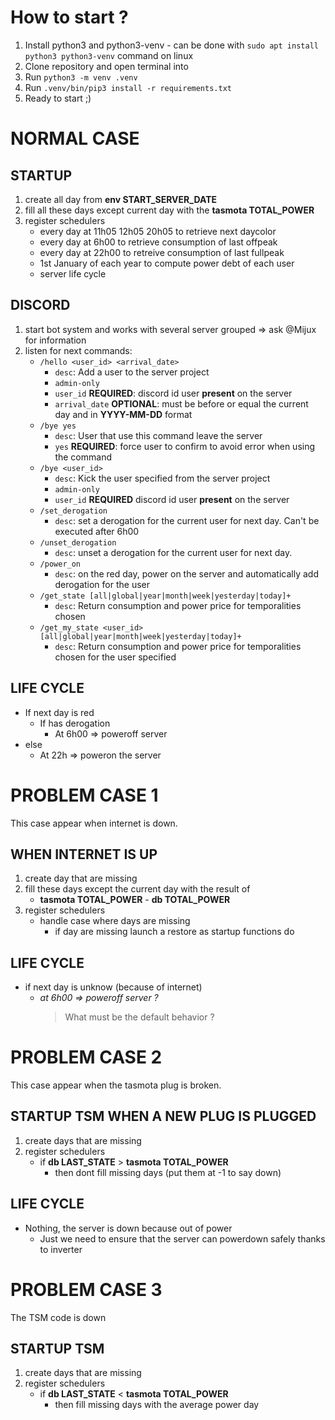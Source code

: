 # How to start ?

1. Install python3 and python3-venv - can be done with `sudo apt install python3 python3-venv` command on linux
2. Clone repository and open terminal into
3. Run `python3 -m venv .venv`
4. Run `.venv/bin/pip3 install -r requirements.txt`
5. Ready to start ;) 


# NORMAL CASE

## STARTUP

1. create all day from **env START_SERVER_DATE**
2. fill all these days except current day with the **tasmota TOTAL_POWER**
3. register schedulers
    - every day at 11h05 12h05 20h05 to retrieve next daycolor
    - every day at 6h00 to retrieve consumption of last offpeak
    - every day at 22h00 to retreive consumption of last fullpeak
    - 1st January of each year to compute power debt of each user
    - server life cycle

## DISCORD

1. start bot system and works with several server grouped
    => ask @Mijux for information
2. listen for next commands:
    - `/hello <user_id> <arrival_date>`
        - `desc`: Add a user to the server project
        - `admin-only`
        - `user_id` **REQUIRED**: discord id user **present** on the server
        - `arrival_date` **OPTIONAL**: must be before or equal the current day and in **YYYY-MM-DD** format
    - `/bye yes`
        - `desc`: User that use this command leave the server
        - `yes` **REQUIRED**: force user to confirm to avoid error when using the command
    - `/bye <user_id>`
        - `desc`: Kick the user specified from the server project
        - `admin-only`
        - `user_id` **REQUIRED** discord id user **present** on the server
    - `/set_derogation`
        - `desc`: set a derogation for the current user for next day. Can't be executed after 6h00
    - `/unset_derogation`
        - `desc`: unset a derogation for the current user for next day.
    - `/power_on`
        - `desc`: on the red day, power on the server and automatically add derogation for the user
    - `/get_state [all|global|year|month|week|yesterday|today]+`
        - `desc`: Return consumption and power price for temporalities chosen
    - `/get_my_state <user_id> [all|global|year|month|week|yesterday|today]+`
        - `desc`: Return consumption and power price for temporalities chosen for the user specified

## LIFE CYCLE

- If next day is red
    - If has derogation
        - At 6h00 => poweroff server
- else
    - At 22h => poweron the server


# PROBLEM CASE 1

This case appear when internet is down.

## WHEN INTERNET IS UP

1. create day that are missing
2. fill these days except the current day with the result of
    - **tasmota TOTAL_POWER** - **db TOTAL_POWER**
3. register schedulers
    - handle case where days are missing
        - if day are missing launch a restore as startup functions do 

## LIFE CYCLE

-   if next day is unknow (because of internet)
    -   *at 6h00 => poweroff server ?*
        > What must be the default behavior ? 

# PROBLEM CASE 2

This case appear when the tasmota plug is broken.

## STARTUP TSM WHEN A NEW PLUG IS PLUGGED

1. create days that are missing
2. register schedulers
    - if **db LAST_STATE** > **tasmota TOTAL_POWER**
        - then dont fill missing days (put them at -1 to say down)

## LIFE CYCLE

-   Nothing, the server is down because out of power
    - Just we need to ensure that the server can powerdown safely thanks to inverter

# PROBLEM CASE 3

The TSM code is down

## STARTUP TSM

1. create days that are missing
2. register schedulers
    - if **db LAST_STATE** < **tasmota TOTAL_POWER**
        - then fill missing days with the average power day